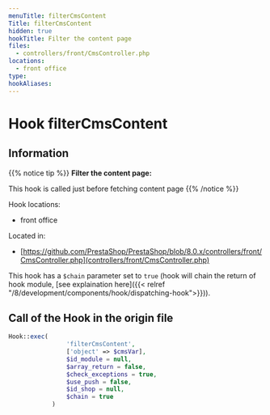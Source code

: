 ```yaml
---
menuTitle: filterCmsContent
Title: filterCmsContent
hidden: true
hookTitle: Filter the content page
files:
  - controllers/front/CmsController.php
locations:
  - front office
type: 
hookAliases:
---
```


# Hook filterCmsContent

## Information

{{% notice tip %}}
**Filter the content page:** 

This hook is called just before fetching content page
{{% /notice %}}

Hook locations: 
  - front office

Located in: 
  - [https://github.com/PrestaShop/PrestaShop/blob/8.0.x/controllers/front/CmsController.php](controllers/front/CmsController.php)

This hook has a `$chain` parameter set to `true` (hook will chain the return of hook module, [see explaination here]({{< relref "/8/development/components/hook/dispatching-hook">}})).

## Call of the Hook in the origin file

```php
Hook::exec(
                'filterCmsContent',
                ['object' => $cmsVar],
                $id_module = null,
                $array_return = false,
                $check_exceptions = true,
                $use_push = false,
                $id_shop = null,
                $chain = true
            )
```